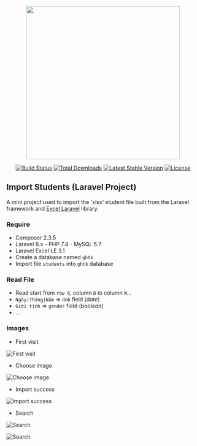 <p align="center"><a href="https://laravel.com" target="_blank"><img src="https://raw.githubusercontent.com/laravel/art/master/logo-lockup/5%20SVG/2%20CMYK/1%20Full%20Color/laravel-logolockup-cmyk-red.svg" width="400"></a></p>

<p align="center">
<a href="https://travis-ci.org/laravel/framework"><img src="https://travis-ci.org/laravel/framework.svg" alt="Build Status"></a>
<a href="https://packagist.org/packages/laravel/framework"><img src="https://poser.pugx.org/laravel/framework/d/total.svg" alt="Total Downloads"></a>
<a href="https://packagist.org/packages/laravel/framework"><img src="https://poser.pugx.org/laravel/framework/v/stable.svg" alt="Latest Stable Version"></a>
<a href="https://packagist.org/packages/laravel/framework"><img src="https://poser.pugx.org/laravel/framework/license.svg" alt="License"></a>
</p>

## Import Students (Laravel Project)
A mini project used to import the 'xlsx' student file built from the Laravel framework and [Excel Laravel](https://docs.laravel-excel.com/3.1/getting-started/) library.

### Require
- Composer 2.3.5
- Laravel 8.x - PHP 7.4 - MySQL 5.7
- Laravel Excel LE 3.1
- Create a database named `ghtk`
- Import file `students` into `ghtk` database

### Read File
- Read start from `row 6`, column `B` to column `W`...
- `Ngày|Tháng|Năm` => `dob` field (*date*)
- `Giới tính` => `gender` field (*boolean*)
- ...

### Images

- First visit

![First visit](https://i.imgur.com/kDrJAfo.png)

- Choose image

![Choose image](https://i.imgur.com/SRGkTxP.png)

- Import success

![Import success](https://i.imgur.com/ru10Fwi.png)

- Search

![Search](https://i.imgur.com/RHqdGsT.png)

![Search](https://i.imgur.com/eRvMGSn.png)
